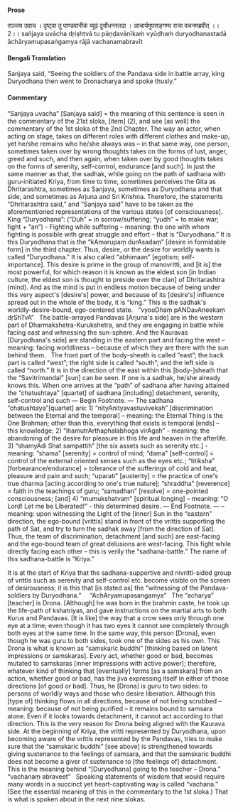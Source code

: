 #### Prose 

सञ्जय उवाच ।
दृष्ट्वा तु पाण्डवानीकं व्यूढं दुर्योधनस्तदा ।
आचार्यमुपसङ्गम्य राजा वचनमब्रवीत् ।। 2।।
sañjaya uvācha
dṛiṣhṭvā tu pāṇḍavānīkaṁ vyūḍhaṁ duryodhanastadā
āchāryamupasaṅgamya rājā vachanamabravīt

 #### Bengali Translation 

Sanjaya said, “Seeing the soldiers of the Pandava side in battle array, king Duryodhana then went to Dronacharya and spoke thusly.”

 #### Commentary 

“Sanjaya uvacha” [Sanjaya said] = the meaning of this sentence is seen in the commentary of the 21st sloka, [item] (2), and see [as well] the commentary of the 1st sloka of the 2nd Chapter. The way an actor, when acting on stage, takes on different roles with different clothes and make-up, yet he/she remains who he/she always was – in that same way, one person, sometimes taken over by wrong thoughts takes on the forms of lust, anger, greed and such, and then again, when taken over by good thoughts takes on the forms of serenity, self-control, endurance [and such]. In just the same manner as that, the sadhak, while going on the path of sadhana with guru-initiated Kriya, from time to time, sometimes perceives the Gita as Dhritarashtra, sometimes as Sanjaya, sometimes as Duryodhana and that side, and sometimes as Arjuna and Sri Krishna. Therefore, the statements “Dhritarashtra said,” and “Sanjaya said” have to be taken as the aforementioned representations of the various states [of consciousness].
 
King “Duryodhana”: (“Duh” = in sorrow/suffering; “yudh” = to make war; fight + “an”) - Fighting while suffering – meaning: the one with whom fighting is possible with great struggle and effort – that is “Duryodhana.” It is this Duryodhana that is the “kAmarupaṃ durAsadaṃ” [desire in formidable form] in the third chapter. Thus, desire, or the desire for worldly wants is called “Duryodhana.” It is also called “abhimaan” [egotism; self-importance]. This desire is prime in the group of manovritti, and [it is] the most powerful, for which reason it is known as the eldest son [in Indian culture, the eldest son is thought to preside over the clan] of Dhritarashtra (mind). And as the mind is put in endless motion because of being under this very aspect's [desire's] power, and because of its [desire's] influence spread out in the whole of the body, it is “king.” This is the sadhak's worldly-desire-bound, ego-centered state.
 
“vyooDhaṃ pANDavAneekaṃ dṛShTvA”
 
The battle-arrayed Pandavas [Arjuna's side] are in the western part of Dharmakshetra-Kurukshetra, and they are engaging in battle while facing east and witnessing the sun-sphere. And the Kauravas [Duryodhana's side] are standing in the eastern part and facing the west – meaning: facing worldliness – because of which they are there with the sun behind them.
 
The front part of the body-sheath is called “east”; the back part is called “west”; the right side is called “south”; and the left side is called “north.” It is in the direction of the east within this [body-]sheath that the “Savitrimandal” [sun] can be seen. If one is a sadhak, he/she already knows this. When one arrives at the “path” of sadhana after having attained the “chatushtaya” [quartet] of sadhana [including] detachment, serenity, self-control and such — Begin Footnote. — The sadhana “chatushtaya”[quartet] are: 1) “nityAnityavastuvivekah” [discrimination between the Eternal and the temporal] – meaning: the Eternal Thing is the One Brahman; other than this, everything that exists is temporal [ends] – this knowledge; 2) “ihamutrArthaphalabhoga virAgah” - meaning: the abandoning of the desire for pleasure in this life and heaven in the afterlife. 3) “shamyAdi Shat sampattih” [the six assets such as serenity etc.] - meaning: “shama” [serenity] = control of mind; “dama” [self-control] = control of the external oriented senses such as the eyes etc.; “titiksha” [forbearance/endurance] = tolerance of the sufferings of cold and heat, pleasure and pain and such; “uparati” [austerity] = the practice of one's true dharma [acting according to one's true nature]; “shraddha” [reverence] = faith in the teachings of guru; “samadhan” [resolve] = one-pointed consciousness; [and] 4) “mumukshatvaṃ” [spiritual longing] – meaning: “O Lord! Let me be Liberated!” - this determined desire. — End Footnote. — – meaning: upon witnessing the Light of the [inner] Sun in the “eastern” direction, the ego-bound [vrittis] stand in front of the vrittis supporting the path of Sat, and try to turn the sadhak away [from the direction of Sat]. Thus, the team of discrimination, detachment [and such] are east-facing and the ego-bound team of great delusions are west-facing. This fight while directly facing each other – this is verily the “sadhana-battle.” The name of this sadhana-battle is “Kriya.”

It is at the start of Kriya that the sadhana-supportive and nivritti-sided group of vrittis such as serenity and self-control etc. become visible on the screen of desirousness; it is this that [is stated as] the “witnessing of the Pandava-soldiers by Duryodhana.”
 
 
“AchAryamupasangamya”
 
The “acharya” [teacher] is Drona. [Although] he was born in the brahmin caste, he took up the life-path of kshatriyas, and gave instructions on the martial arts to both Kurus and Pandavas. [It is like] the way that a crow sees only through one eye at a time; even though it has two eyes it cannot see completely through both eyes at the same time. In the same way, this person [Drona], even though he was guru to both sides, took one of the sides as his own. This Drona is what is known as “samskaric buddhi” [thinking based on latent impressions or samskaras]. Every act, whether good or bad, becomes mutated to samskaras [inner impressions with active power]; therefore, whatever kind of thinking that [eventually] forms [as a samskara] from an action, whether good or bad, has the jiva expressing itself in either of those directions [of good or bad]. Thus, he [Drona] is guru to two sides: to persons of worldly ways and those who desire liberation. Although this [type of] thinking flows in all directions, because of not being scrubbed – meaning: because of not being purified – it remains bound to samsara alone. Even if it looks towards detachment, it cannot act according to that direction. This is the very reason for Drona being aligned with the Kaurava side. At the beginning of Kriya, the vritti represented by Duryodhana, upon becoming aware of the vrittis represented by the Pandavas, tries to make sure that the “samskaric buddhi” [see above] is strengthened towards giving sustenance to the feelings of samsara, and that the samskaric buddhi does not become a giver of sustenance to [the feelings of] detachment. This is the meaning behind “[Duryodhana] going to the teacher – Drona.”
 
“vachanaṃ abraveet”
 
Speaking statements of wisdom that would require many words in a succinct yet heart-captivating way is called “vachana.” (See the essential meaning of this in the commentary to the 1st sloka.) That is what is spoken about in the next nine slokas.